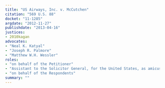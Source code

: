 ```yaml
---
title: "US Airways, Inc. v. McCutchen"
citation: "569 U.S. 88"
docket: "11-1285"
argdate: "2012-11-27"
publishdate: "2013-04-16"
justices:
- 2010kagan
advocates:
- "Neal K. Katyal"
- "Joseph R. Palmore"
- "Matthew W.H. Wessler"
roles:
- "on behalf of the Petitioner"
- "Assistant to the Solicitor General, for the United States, as amicus curiae, supporting neither party"
- "on behalf of the Respondents"
summary: ""
---
```



